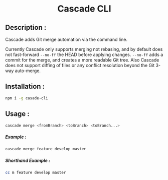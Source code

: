 <h1 align="center"> Cascade CLI </h1>


## Description :
Cascade adds Git merge automation via the command line.

Currently Cascade only supports merging not rebasing, and by default does not fast-forward `--no-ff` the HEAD before applying changes. `--no-ff` adds a commit for the merge, and creates a more readable Git tree. Also Cascade does not support diffing of files or any conflict resolution beyond the Git 3-way auto-merge.


## Installation :

```bash
npm i -g casade-cli 
```

## Usage :

````bash
cascade merge <fromBranch> <toBranch> <toBranch...>
````

##### Example :

````bash
cascade merge feature develop master
````

##### Shorthand Example :

````bash
cc m feature develop master
````